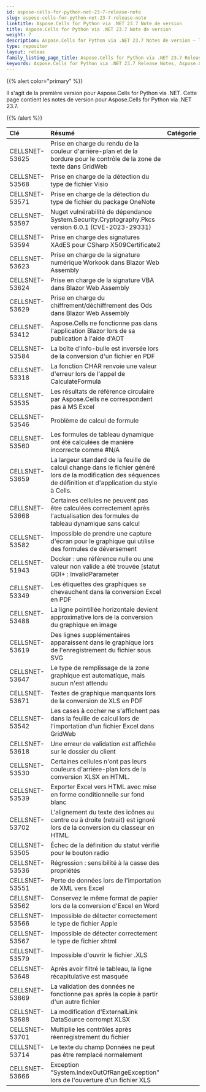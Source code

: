 ```yaml
---
id: aspose-cells-for-python-net-23-7-release-note
slug: aspose-cells-for-python-net-23-7-release-note
linktitle: Aspose.Cells for Python via .NET 23.7 Note de version
title: Aspose.Cells for Python via .NET 23.7 Note de version
weight: 7
description: Aspose.Cells for Python via .NET 23.7 Notes de version – les dernières améliorations, nouvelles fonctionnalités et correctifs
type: repositor
layout: releas
family_listing_page_title: Aspose.Cells for Python via .NET 23.7 Release Note
keywords: Aspose.Cells for Python via .NET 23.7 Release Notes, Aspose.Cells for Python via .NET 23.7 updates and fixe
---
```

{{% alert color="primary" %}} 

Il s'agit de la première version pour Aspose.Cells for Python via .NET.
Cette page contient les notes de version pour Aspose.Cells for Python via .NET 23.7.

{{% /alert %}} 

|**Clé**|**Résumé**|**Catégorie**|
| :- | :- | :- |
|CELLSNET-53625|Prise en charge du rendu de la couleur d'arrière-plan et de la bordure pour le contrôle de la zone de texte dans GridWeb|
|CELLSNET-53568|Prise en charge de la détection du type de fichier Visio|
|CELLSNET-53571|Prise en charge de la détection du type de fichier du package OneNote|
|CELLSNET-53597| Nuget vulnérabilité de dépendance System.Security.Cryptography.Pkcs version 6.0.1 (CVE-2023-29331)|
|CELLSNET-53594|Prise en charge des signatures XAdES pour CSharp X509Certificate2|
|CELLSNET-53623|Prise en charge de la signature numérique Workook dans Blazor Web Assembly|
|CELLSNET-53624|Prise en charge de la signature VBA dans Blazor Web Assembly|
|CELLSNET-53629|Prise en charge du chiffrement/déchiffrement des Ods dans Blazor Web Assembly|
|CELLSNET-53412|Aspose.Cells ne fonctionne pas dans l'application Blazor lors de sa publication à l'aide d'AOT|
|CELLSNET-53584|La boîte d'info-bulle est inversée lors de la conversion d'un fichier en PDF|
|CELLSNET-53318|La fonction CHAR renvoie une valeur d'erreur lors de l'appel de CalculateFormula|
|CELLSNET-53535|Les résultats de référence circulaire par Aspose.Cells ne correspondent pas à MS Excel|
|CELLSNET-53546|Problème de calcul de formule|
|CELLSNET-53560|Les formules de tableau dynamique ont été calculées de manière incorrecte comme #N/A|
|CELLSNET-53659|La largeur standard de la feuille de calcul change dans le fichier généré lors de la modification des séquences de définition et d'application du style à Cells.|
|CELLSNET-53668|Certaines cellules ne peuvent pas être calculées correctement après l'actualisation des formules de tableau dynamique sans calcul|
|CELLSNET-53582|Impossible de prendre une capture d'écran pour le graphique qui utilise des formules de déversement|
|CELLSNET-51943| Docker : une référence nulle ou une valeur non valide a été trouvée [statut GDI+ : InvalidParameter|
|CELLSNET-53349| Les étiquettes des graphiques se chevauchent dans la conversion Excel en PDF|
|CELLSNET-53488|La ligne pointillée horizontale devient approximative lors de la conversion du graphique en image|
|CELLSNET-53619|Des lignes supplémentaires apparaissent dans le graphique lors de l'enregistrement du fichier sous SVG|
|CELLSNET-53647|Le type de remplissage de la zone graphique est automatique, mais aucun n'est attendu|
|CELLSNET-53671|Textes de graphique manquants lors de la conversion de XLS en PDF|
|CELLSNET-53542|Les cases à cocher ne s'affichent pas dans la feuille de calcul lors de l'importation d'un fichier Excel dans GridWeb|
|CELLSNET-53618| Une erreur de validation est affichée sur le dossier du client|
|CELLSNET-53530|Certaines cellules n'ont pas leurs couleurs d'arrière-plan lors de la conversion XLSX en HTML.|
|CELLSNET-53539|Exporter Excel vers HTML avec mise en forme conditionnelle sur fond blanc|
|CELLSNET-53702| L'alignement du texte des icônes au centre ou à droite (retrait) est ignoré lors de la conversion du classeur en HTML.|
|CELLSNET-53505|Échec de la définition du statut vérifié pour le bouton radio|
|CELLSNET-53536|Régression : sensibilité à la casse des propriétés|
|CELLSNET-53551|Perte de données lors de l'importation de XML vers Excel|
|CELLSNET-53562| Conservez le même format de papier lors de la conversion d'Excel en Word|
|CELLSNET-53566|Impossible de détecter correctement le type de fichier Apple|
|CELLSNET-53567|Impossible de détecter correctement le type de fichier xhtml|
|CELLSNET-53579| Impossible d'ouvrir le fichier .XLS|
|CELLSNET-53648|Après avoir filtré le tableau, la ligne récapitulative est masquée|
|CELLSNET-53669|La validation des données ne fonctionne pas après la copie à partir d'un autre fichier|
|CELLSNET-53688| La modification d'ExternalLink DataSource corrompt XLSX|
|CELLSNET-53701|Multiplie les contrôles après réenregistrement du fichier|
|CELLSNET-53714|Le texte du champ Données ne peut pas être remplacé normalement|
|CELLSNET-53666|Exception "System.IndexOutOfRangeException" lors de l'ouverture d'un fichier XLS|
